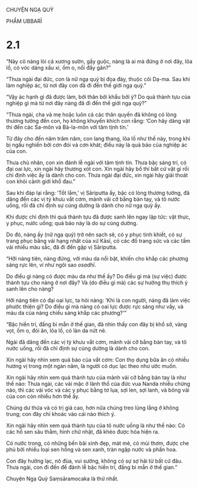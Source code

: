 CHUYỆN NGẠ QUỶ

PHẨM UBBARĪ

# 2.1

“Này cô nàng lòi cả xương sườn, gầy guộc, nàng là ai mà đứng ở nơi đây, lõa lồ, có vóc dáng xấu xí, ốm o, nổi đầy gân?”

“Thưa ngài đại đức, con là nữ ngạ quỷ bị đọa đày, thuộc cõi Dạ-ma. Sau khi làm nghiệp ác, từ nơi đây con đã đi đến thế giới ngạ quỷ.”

“Vậy ác hạnh gì đã được làm, bởi thân bởi khẩu bởi ý? Do quả thành tựu của nghiệp gì mà từ nơi đây nàng đã đi đến thế giới ngạ quỷ?”

“Thưa ngài, cha và mẹ hoặc luôn cả các thân quyến đã không có lòng thương tưởng đến con, họ không khuyến khích con rằng: ‘Con hãy dâng vật thí đến các Sa-môn và Bà-la-môn với tâm tịnh tín.’

Từ đây cho đến năm trăm năm, con lang thang, lõa lồ như thế này, trong khi bị ngấu nghiến bởi cơn đói và cơn khát; điều này là quả báo của nghiệp ác của con.

Thưa chủ nhân, con xin đảnh lễ ngài với tâm tịnh tín. Thưa bậc sáng trí, có đại oai lực, xin ngài hãy thương xót con. Xin ngài hãy bố thí bất cứ vật gì rồi chỉ định việc ấy là dành cho con. Thưa ngài đại đức, xin ngài hãy giải thoát con khỏi cảnh giới khổ đau.”

Sau khi đáp lại rằng: ‘Tốt lắm,’ vị Sāriputta ấy, bậc có lòng thương tưởng, đã dâng đến các vị tỳ khưu vắt cơm, mảnh vải cỡ bằng bàn tay, và tô nước uống, rồi đã chỉ định sự cúng dường là dành cho nữ ngạ quỷ ấy.

Khi được chỉ định thì quả thành tựu đã được sanh lên ngay lập tức: vật thực, y phục, nước uống; quả báo này là do sự cúng dường.

Do đó, nàng ấy (nữ ngạ quỷ) trở nên sạch sẽ, có y phục tinh khiết, có sự trang phục bằng vải hạng nhất của xứ Kāsī, có các đồ trang sức và các tấm vải nhiều màu sắc, đã đi đến gặp vị Sāriputta.

“Hỡi nàng tiên, nàng đứng, với màu da nổi bật, khiến cho khắp các phương sáng rực lên, ví như ngôi sao _osadhī_.

Do điều gì nàng có được màu da như thế ấy? Do điều gì mà (sự việc) được thành tựu cho nàng ở nơi đây? Và (do điều gì mà) các sự hưởng thụ thích ý sanh lên cho nàng?

Hỡi nàng tiên có đại oai lực, ta hỏi nàng: ‘Khi là con người, nàng đã làm việc phước thiện gì? Do điều gì mà nàng có oai lực được rực sáng như vầy, và màu da của nàng chiếu sáng khắp các phương?’”

“Bậc hiền trí, đấng bi mẫn ở thế gian, đã nhìn thấy con đây bị khổ sở, vàng vọt, ốm o, đói ăn, lõa lồ, có làn da nứt nẻ.

Ngài đã dâng đến các vị tỳ khưu vắt cơm, mảnh vải cỡ bằng bàn tay, và tô nước uống, rồi đã chỉ định sự cúng dường là dành cho con.

Xin ngài hãy nhìn xem quả báo của vắt cơm: Con thọ dụng bữa ăn có nhiều hương vị trong một ngàn năm, là người có dục lạc theo như ước muốn.

Xin ngài hãy nhìn xem quả thành tựu của mảnh vải cỡ bằng bàn tay là như thế nào: Thưa ngài, các vải mặc ở lãnh thổ của đức vua Nanda nhiều chừng nào, thì các vải vóc và các y phục bằng tơ lụa, sợi len, sợi lanh, và bông vải của con còn nhiều hơn thế ấy.

Chúng dư thừa và có trị giá cao, hơn nữa chúng treo lủng lẳng ở không trung; con đây chỉ khoác vào cái nào thích ý.

Xin ngài hãy nhìn xem quả thành tựu của tô nước uống là như thế nào: Có các hồ sen sâu thẳm, hình chữ nhật, đã khéo được hóa hiện ra.

Có nước trong, có những bến bãi xinh đẹp, mát mẻ, có mùi thơm, được che phủ bởi nhiều loại sen hồng và sen xanh, tràn ngập nước và phấn hoa.

Con đây hưởng lạc, nô đùa, vui sướng, không có sự sợ hãi từ bất cứ đâu. Thưa ngài, con đi đến để đảnh lễ bậc hiền trí, đấng bi mẫn ở thế gian.”

Chuyện Ngạ Quỷ Saṃsāramocaka là thứ nhất.

